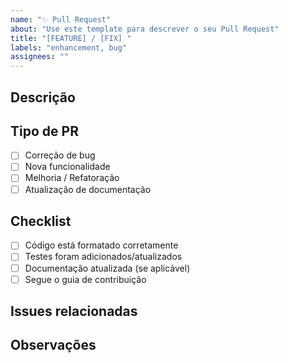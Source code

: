 ```yaml
---
name: "✨ Pull Request"
about: "Use este template para descrever o seu Pull Request"
title: "[FEATURE] / [FIX] "
labels: "enhancement, bug"
assignees: ""
---
```


## Descrição
<!-- Descreva brevemente o que este PR faz e qual problema resolve -->

## Tipo de PR
- [ ] Correção de bug
- [ ] Nova funcionalidade
- [ ] Melhoria / Refatoração
- [ ] Atualização de documentação

## Checklist
- [ ] Código está formatado corretamente
- [ ] Testes foram adicionados/atualizados
- [ ] Documentação atualizada (se aplicável)
- [ ] Segue o guia de contribuição

## Issues relacionadas
<!-- Coloque o número da issue relacionada, ex: #12 -->

## Observações
<!-- Comentários adicionais -->
